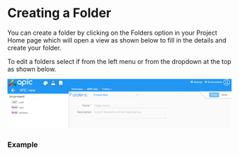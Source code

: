 # Creating a Folder

You can create a folder by clicking on the Folders option in your Project Home page which will open a view as shown below to fill in the details and create your folder.

To edit a folders select if from the left menu or from the dropdown at the top as shown below.

![](/assets/APIC-create-folder.PNG)

### Example



